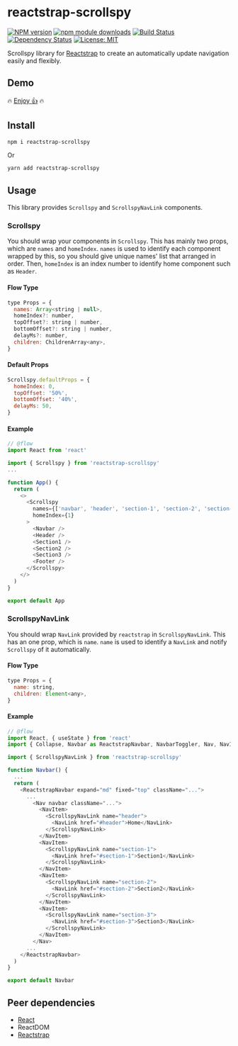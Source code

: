 # reactstrap-scrollspy

[![NPM version][npm-image]][npm-url] [![npm module downloads][npm-downloads-image]][npm-downloads-url] [![Build Status][travis-image]][travis-url] [![Dependency Status][depstat-image]][depstat-url] [![License: MIT][license-image]][license-url]

Scrollspy library for [Reactstrap](https://github.com/reactstrap/reactstrap) to create an automatically update navigation easily and flexibly.

## Demo

:fire: [Enjoy :+1:](https://keidrun.github.io/reactstrap-scrollspy/) :fire:

## Install

```bash
npm i reactstrap-scrollspy
```

Or

```bash
yarn add reactstrap-scrollspy
```

## Usage

This library provides `Scrollspy` and `ScrollspyNavLink` components.

### Scrollspy

You should wrap your components in `Scrollspy`. This has mainly two props, which are `names` and `homeIndex`. `names` is used to identify each component wrapped by this, so you should give unique names' list that arranged in order. Then, `homeIndex` is an index number to identify home component such as `Header`.

#### Flow Type

```javascript
type Props = {
  names: Array<string | null>,
  homeIndex?: number,
  topOffset?: string | number,
  bottomOffset?: string | number,
  delayMs?: number,
  children: ChildrenArray<any>,
}
```

#### Default Props

```javascript
Scrollspy.defaultProps = {
  homeIndex: 0,
  topOffset: '50%',
  bottomOffset: '40%',
  delayMs: 50,
}
```

#### Example

```javascript
// @flow
import React from 'react'

import { Scrollspy } from 'reactstrap-scrollspy'
...

function App() {
  return (
    <>
      <Scrollspy
        names={['navbar', 'header', 'section-1', 'section-2', 'section-3', null]}
        homeIndex={1}
      >
        <Navbar />
        <Header />
        <Section1 />
        <Section2 />
        <Section3 />
        <Footer />
      </Scrollspy>
    </>
  )
}

export default App
```

### ScrollspyNavLink

You should wrap `NavLink` provided by `reactstrap` in `ScrollspyNavLink`. This has an one prop, which is `name`. `name` is used to identify a `NavLink` and notify `Scrollspy` of it automatically.

#### Flow Type

```javascript
type Props = {
  name: string,
  children: Element<any>,
}
```

#### Example

```javascript
// @flow
import React, { useState } from 'react'
import { Collapse, Navbar as ReactstrapNavbar, NavbarToggler, Nav, NavItem, NavLink } from 'reactstrap'

import { ScrollspyNavLink } from 'reactstrap-scrollspy'

function Navbar() {
  ...
  return (
    <ReactstrapNavbar expand="md" fixed="top" className="...">
      ...
        <Nav navbar className="...">
          <NavItem>
            <ScrollspyNavLink name="header">
              <NavLink href="#header">Home</NavLink>
            </ScrollspyNavLink>
          </NavItem>
          <NavItem>
            <ScrollspyNavLink name="section-1">
              <NavLink href="#section-1">Section1</NavLink>
            </ScrollspyNavLink>
          </NavItem>
          <NavItem>
            <ScrollspyNavLink name="section-2">
              <NavLink href="#section-2">Section2</NavLink>
            </ScrollspyNavLink>
          </NavItem>
          <NavItem>
            <ScrollspyNavLink name="section-3">
              <NavLink href="#section-3">Section3</NavLink>
            </ScrollspyNavLink>
          </NavItem>
        </Nav>
      ...
    </ReactstrapNavbar>
  )
}

export default Navbar
```

## Peer dependencies

- [React](https://github.com/facebook/react)
- ReactDOM
- [Reactstrap](https://github.com/reactstrap/reactstrap)

[npm-url]: https://npmjs.org/package/reactstrap-scrollspy
[npm-image]: https://badge.fury.io/js/reactstrap-scrollspy.svg
[npm-downloads-url]: https://npmjs.org/package/reactstrap-scrollspy
[npm-downloads-image]: https://img.shields.io/npm/dt/reactstrap-scrollspy.svg
[travis-url]: https://travis-ci.org/keidrun/reactstrap-scrollspy
[travis-image]: https://secure.travis-ci.org/keidrun/reactstrap-scrollspy.svg?branch=master
[depstat-url]: https://david-dm.org/keidrun/reactstrap-scrollspy
[depstat-image]: https://david-dm.org/keidrun/reactstrap-scrollspy.svg
[license-url]: https://opensource.org/licenses/MIT
[license-image]: https://img.shields.io/badge/License-MIT-yellow.svg

